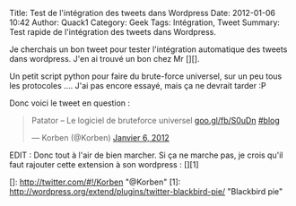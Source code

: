 Title: Test de l'intégration des tweets dans Wordpress
Date: 2012-01-06 10:42
Author: Quack1
Category: Geek
Tags: Intégration, Tweet
Summary: Test rapide de l'intégration des tweets dans Wordpress.

Je cherchais un bon tweet pour tester l'intégration automatique des
tweets dans wordpress. J'en ai trouvé un bon chez Mr [][].

Un petit script python pour faire du brute-force universel, sur un peu
tous les protocoles .... J'ai pas encore essayé, mais ça ne devrait
tarder :P

Donc voici le tweet en question :

<blockquote class="twitter-tweet tw-align-center" lang="fr"><p>Patator – Le logiciel de bruteforce universel <a href="http://t.co/T2C6Ti0w" title="http://goo.gl/fb/S0uDn">goo.gl/fb/S0uDn</a> <a href="https://twitter.com/search/%23blog">#blog</a></p>&mdash; Korben (@Korben) <a href="https://twitter.com/Korben/status/155219907112480768" data-datetime="2012-01-06T09:31:24+00:00">Janvier 6, 2012</a></blockquote>
<script src="//platform.twitter.com/widgets.js" charset="utf-8"></script>

EDIT : Donc tout à l'air de bien marcher. Si ça ne marche pas, je crois
qu'il faut rajouter cette extension à son wordpress : [][1]

  []: http://twitter.com/#!/Korben "@Korben"
  [1]: http://wordpress.org/extend/plugins/twitter-blackbird-pie/ "Blackbird pie"
